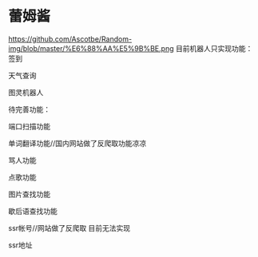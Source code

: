 # 蕾姆酱

https://github.com/Ascotbe/Random-img/blob/master/%E6%88%AA%E5%9B%BE.png
目前机器人只实现功能：
签到


天气查询

图灵机器人

待完善功能：

端口扫描功能

单词翻译功能//国内网站做了反爬取功能凉凉

骂人功能

点歌功能

图片查找功能

歇后语查找功能

ssr帐号//网站做了反爬取 目前无法实现

ssr地址
